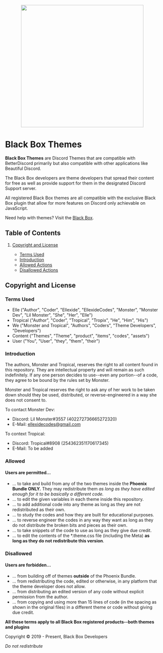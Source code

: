 <p align="center">
   <img src="http://i.picpar.com/BSwd.png" height="400px">
</p>

# Black Box Themes
**Black Box Themes** are Discord Themes that are compatible with BetterDiscord primarily but also compatible with other applications like Beautiful Discord.

The Black Box developers are theme developers that spread their content for free as well as provide support for them in the designated Discord Support server.

All registered Black Box themes are all compatible with the exclusive Black Box plugin that allow for more features on Discord only achievable on JavaScript.

Need help with themes? Visit the [Black Box](https://discord.gg/TeRQEPb).

## Table of Contents
1. [Copyright and License](#copyright-and-license)
   
    + [Terms Used](#terms-used)
    + [Introduction](#introduction)
    + [Allowed Actions](#allowed)
    + [Disallowed Actions](#disallowed)

## Copyright and License
### Terms Used
- Elle ("Author", "Coder", "Ellexide", "EllexideCodes", "Monster", "Monster Dev", "Lil Monster", "She", "Her", "Elle")
- Tropical ("Author", "Coder", "Tropical", "Tropix", "He", "Him", "His")
- We ("Monster and Tropical", "Authors", "Coders", "Theme Developers", "Developers")
- Content ("Themes", "Theme", "product", "items", "codes", "assets")
- User ("You", "User", "they", "them", "their")

### Introduction
The authors, Monster and Tropical, reserves the right to all content found in this repository. They are intellectual property and will remain as such indefinitely. If any one person decides to use--even any portion--of a code, they agree to be bound by the rules set by Monster.

Monster and Tropical reserves the right to ask any of her work to be taken down should they be used, distributed, or reverse-engineered in a way she does not consent to.

To contact Monster Dev:

+ Discord: Lil Monster#3557 (402272736665272320)
+ E-Mail: ellexidecodes@gmail.com

To context Tropical:

+ Discord: Tropical#8908 (254362351170617345)
+ E-Mail: To be added

### Allowed
#### Users are permitted...
- ... to take and build from any of the two themes inside the **Phoenix Bundle ONLY.** They may redistribute them *as long as they have edited enough for it to be basically a different code.*
- ... to edit the given variables in each theme inside this repository.
- ... to add additional code into any theme as long as they are not redistributed as their own.
- ... to study the codes and how they are built for educational purposes.
- ... to reverse engineer the codes in any way they want as long as they do not distribute the broken bits and pieces as their own.
- ... to take snippets of the code to use as long as they give due credit.
- ... to edit the contents of the *.theme.css file (including the Meta) **as long as they do not redistribute this version**.

### Disallowed
#### Users are forbidden...
- ... from building off of themes **outside** of the Phoenix Bundle.
- ... from redistributing the code, edited or otherwise, in any platform that the theme developer does not allow.
- ... from distributing an edited version of any code without explicit permission from the author.
- ... from copying and using more than 15 lines of code (in the spacing as shown in the original files) in a different theme or code without giving due credit.

**All these terms apply to all Black Box registered products--both themes and plugins**

Copyright © 2019 - Present, Black Box Developers

*Do not redistribute*